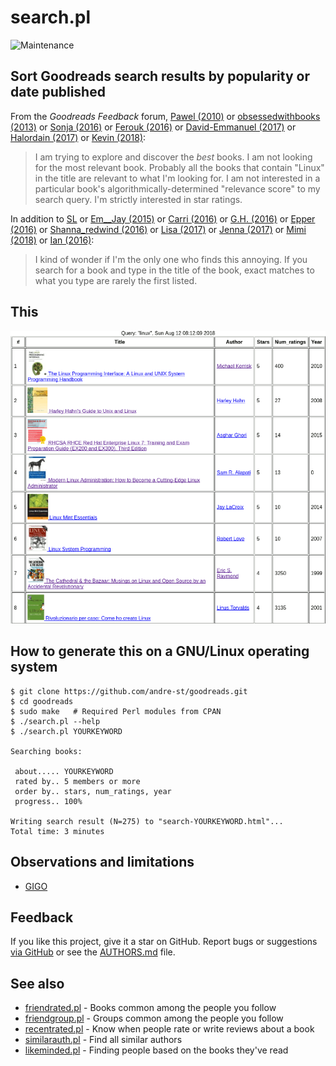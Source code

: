 # search.pl

![Maintenance](https://img.shields.io/maintenance/yes/2018.svg)


## Sort Goodreads search results by popularity or date published

From the _Goodreads Feedback_ forum,
[Pawel (2010)](https://www.goodreads.com/topic/show/423469-sorting-search-results)
or [obsessedwithbooks (2013)](https://www.goodreads.com/topic/show/1188302-sort-search-results)
or [Sonja (2016)](https://www.goodreads.com/topic/show/18177911-advanced-search-for-books)
or [Ferouk (2016)](https://www.goodreads.com/topic/show/18084428-we-want-to-find-good-books-fast)
or [David-Emmanuel (2017)](https://www.goodreads.com/topic/show/18541118-better-search)
or [Halordain (2017)](https://www.goodreads.com/topic/show/18496984-sorting-by-average-rating)
or [Kevin (2018)](https://www.goodreads.com/topic/show/19464605-sort-search-results-by-rating):

> I am trying to explore and discover the *best* books. I am not looking
> for the most relevant book. Probably all the books that contain
> "Linux" in the title are relevant to what I'm looking for. I am not
> interested in a particular book's algorithmically-determined
> "relevance score" to my search query. I'm strictly interested in star
> ratings.

In addition to [SL](https://www.goodreads.com/topic/show/19387052-search-needs-improvement)
or [Em__Jay (2015)](https://www.goodreads.com/topic/show/2279173-search-results)
or [Carri (2016)](https://www.goodreads.com/topic/show/18123885-search-functionality)
or [G.H. (2016)](https://www.goodreads.com/topic/show/18034964-search-results)
or [Epper (2016)](https://www.goodreads.com/topic/show/18223264-search-books-filter-results)
or [Shanna_redwind (2016)](https://www.goodreads.com/topic/show/18208444-search-very-frustrating)
or [Lisa (2017)](https://www.goodreads.com/topic/show/19114134-search-fundction-when-looking-for-books)
or [Jenna (2017)](https://www.goodreads.com/topic/show/18901296-please-improve-search-function)
or [Mimi (2018)](https://www.goodreads.com/topic/show/19272652-refined-search)
or [Ian (2016)](https://www.goodreads.com/topic/show/18115612-search-prioritise-exact-matches):

>I kind of wonder if I'm the only one who finds this annoying. If you search
>for a book and type in the title of the book, exact matches to what you type
>are rarely the first listed. 


## This

[![Screenshot](img/search.png?raw=true "Search result for 'Linux'")](https://andre-st.github.io/search-linux.html)


## How to generate this on a GNU/Linux operating system

```console
$ git clone https://github.com/andre-st/goodreads.git
$ cd goodreads
$ sudo make   # Required Perl modules from CPAN
$ ./search.pl --help
$ ./search.pl YOURKEYWORD

Searching books:

 about..... YOURKEYWORD
 rated by.. 5 members or more
 order by.. stars, num_ratings, year
 progress.. 100%

Writing search result (N=275) to "search-YOURKEYWORD.html"... 
Total time: 3 minutes
```


## Observations and limitations

- [GIGO](https://en.wikipedia.org/wiki/Garbage_in,_garbage_out)


## Feedback

If you like this project, give it a star on GitHub.
Report bugs or suggestions [via GitHub](https://github.com/andre-st/goodreads/issues) 
or see the [AUTHORS.md](AUTHORS.md) file.


## See also

- [friendrated.pl](friendrated.md) - Books common among the people you follow
- [friendgroup.pl](friendgroup.md) - Groups common among the people you follow
- [recentrated.pl](recentrated.md) - Know when people rate or write reviews about a book
- [similarauth.pl](similarauth.md) - Find all similar authors
- [likeminded.pl](likeminded.md)   - Finding people based on the books they've read
 

